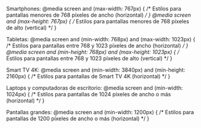 Smartphones:
@media screen and (max-width: 767px) { /* Estilos para pantallas menores de 768 píxeles de ancho (horizontal) */ }
@media screen and (max-height: 767px) { /* Estilos para pantallas menores de 768 píxeles de alto (vertical) */ }


Tabletas:
@media screen and (min-width: 768px) and (max-width: 1023px) { /* Estilos para pantallas entre 768 y 1023 píxeles de ancho (horizontal) */ }
@media screen and (min-height: 768px) and (max-height: 1023px) { /* Estilos para pantallas entre 768 y 1023 píxeles de alto (vertical) */ }


Smart TV 4K:
@media screen and (min-width: 3840px) and (min-height: 2160px) { /* Estilos para pantallas de Smart TV 4K (horizontal) */ }


Laptops y computadoras de escritorio:
@media screen and (min-width: 1024px) { /* Estilos para pantallas de 1024 píxeles de ancho o más (horizontal) */ }


Pantallas grandes:
@media screen and (min-width: 1200px) { /* Estilos para pantallas de 1200 píxeles de ancho o más (horizontal) */ }
